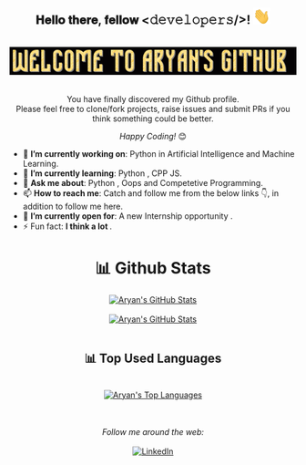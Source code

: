 <div align="center">
<h2> 𝐇𝐞𝐥𝐥𝐨 𝐭𝐡𝐞𝐫𝐞, 𝐟𝐞𝐥𝐥𝐨𝐰 <𝚍𝚎𝚟𝚎𝚕𝚘𝚙𝚎𝚛𝚜/>! <img src="https://github.com/ABSphreak/ABSphreak/blob/master/gifs/Hi.gif" width="30"></h2><br>
</div>

<div align = "center"  >
  <img src="https://github.com/222Aryan/222Aryan/blob/main/bafuwkzt.gif" alt="Welcome!" width="700"/><br><br>
</div>
<div align="center">

You have finally discovered my Github profile. <br>
Please feel free to clone/fork projects, raise issues and submit PRs if you think something could be better. <br>
  
<i>Happy Coding!</i> 😊
</div>
<div>
 <ul>
            <li>🔭 <b>I’m currently working on</b>: Python in Artificial Intelligence and Machine Learning.</li>
            <li>🌱 <b>I’m currently learning</b>: Python , CPP JS.</li>
            <li>💬 <b>Ask me about</b>: Python , Oops  and Competetive Programming.</li>
            <li>📫 <b>How to reach me</b>: Catch and follow me from the below links 👇, in addition to follow me here.</li>
            <li>🤔 <b>I’m currently open for</b>: A new Internship opportunity .</li>
            <li>⚡ Fun fact: <b>I think a lot </b>.</li>
        </ul>
</div>
<div>
    <div align="center">
        <h1>📊 Github Stats</h1>
        <a href="https://github.com/222Aryan"><img src="https://github-readme-stats.vercel.app/api?username=222Aryan&theme=blue-green&count_private=true&show_icons=true" title="Aryan's GitHub Stats" height="200"/></a>
      <br>
      <br>
        <a href="https://github.com/222Aryan"><img src="https://github-readme-streak-stats.herokuapp.com/?user=222Aryan&theme=blue-green" title="Aryan's GitHub Stats" height="200"/></a>
        <br><br>
    </div>
</div>

<div align="center">
    <h2>📊 Top Used Languages</h2>
    <br><a href="https://github.com/222Aryan"><img alt="Aryan's Top Languages" src="https://github-readme-stats.vercel.app/api/top-langs/?username=222Aryan&langs_count=8&layout=compact&theme=blue-green&hide_border=true&bg_color=040f0f&title_color=2f97c1&icon_color=F8D866" title="Aryan's Top Languages"/></a><br>
    <br><br>
</div>

<div align ="center">
  
  <i>Follow me around the web:</i><br>
<br>
  <a href="https://www.linkedin.com/in/absphreak" target="_blank"><img src="https://img.shields.io/badge/LinkedIn-%230077B5.svg?&style=flat-  square&logo=linkedin&logoColor=white" alt="LinkedIn"></a>
  
</div>

